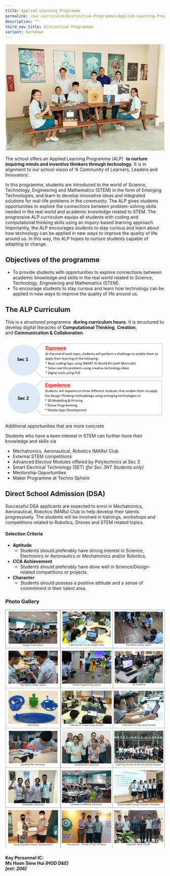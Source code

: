 ```yaml
---
title: Applied Learning Programme
permalink: /our-curriculum/Distinctive-Programmes/Applied-Learning-Programme/
description: ""
third_nav_title: Distinctive Programmes
variant: markdown
---
```

![](/images/Our%20Curriculum/Distinctive%20Programmes/Applied%20Learning%20Programme/A1.jpg)

The school offers an Applied Learning Programme (ALP)&nbsp;&nbsp;**to nurture inquiring minds and inventive thinkers through technology**. It is in alignment to our school vision of ‘A Community of Learners, Leaders and Innovators’.&nbsp;  

  

In this programme, students are introduced to the world of Science, Technology, Engineering and Mathematics (STEM) in the form of Emerging Technologies, and learn to develop innovative ideas and integrated solutions for real-life problems in the community. The ALP gives students opportunities to explore the connections between problem-solving skills needed in the real world and academic knowledge related to STEM. The progressive ALP curriculum equips all students with coding and computational thinking skills using an inquiry-based learning approach. Importantly, the ALP encourages students to stay curious and learn about how technology can be applied in new ways to improve the quality of life around us. In this way, the ALP hopes to nurture students capable of adapting to change.

  
## Objectives of the programme

* To provide students with opportunities to explore connections between academic knowledge and skills in the real world related to Science, Technology, Engineering and Mathematics (STEM).
* To encourage students to stay curious and learn how technology can be applied in new ways to improve the quality of life around us.&nbsp;

  
## The ALP&nbsp;Curriculum

This is a structured programme&nbsp;&nbsp;**during curriculum hours.**&nbsp;It is structured to develop digital literacies of&nbsp;**Computational Thinking**,&nbsp;**Creation**, and&nbsp;**Communication &amp; Collaboration**.

![](/images/Our%20Curriculum/Distinctive%20Programmes/Applied%20Learning%20Programme/DP_ALP_A2updated_20240506.png)

Additional opportunities that are more concrete  

Students who have a keen interest in STEM can further hone their knowledge and skills via

*   Mechatronics, Aeronautical, Robotics (MARs) Club&nbsp;
*   External STEM competitions
*   Advanced Elective Modules offered by Polytechnics at Sec 3
*   Smart Electrical Technology (SET)&nbsp;_(for Sec 3NT Students only)_
*   Mentorship Opportunities
*   Maker Programme at Techno Sphere&nbsp;

  
## Direct School Admission (DSA)

Successful DSA applicants are expected to enrol in Mechatronics, Aeronautical, Robotics (MARs) Club to help develop their talents progressively. The students will be involved in trainings, workshops and competitions related to Robotics, Drones and STEM related topics.

#### Selection Criteria
* **Aptitude**
	* Students should preferably have strong interest in Science, Electronics or Aeronautics or Mechatronics and/or Robotics.
* **CCA Achievement**
	* Students should preferably have done well in Science/Design-related competitions or projects.
* **Character** 
	* Students should possess a positive attitude and a sense of commitment in their talent area.




### **Photo Gallery**

![](/images/Our%20Curriculum/Distinctive%20Programmes/Applied%20Learning%20Programme/A3.png)
![](/images/Our%20Curriculum/Distinctive%20Programmes/Applied%20Learning%20Programme/A4.png)
![](/images/Our%20Curriculum/Distinctive%20Programmes/Applied%20Learning%20Programme/A5.png)
![](/images/Our%20Curriculum/Distinctive%20Programmes/Applied%20Learning%20Programme/A6.png)
![](/images/Our%20Curriculum/Distinctive%20Programmes/Applied%20Learning%20Programme/A7.png)
![](/images/Our%20Curriculum/Distinctive%20Programmes/Applied%20Learning%20Programme/A8.png)


#### Key Personnel IC: <br>Ms Hoon Siew Hui _**(HOD D&amp;E)** <br>\[ext: 206\]_